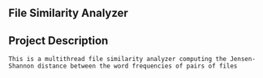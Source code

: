## File Similarity Analyzer
## Project Description
```
This is a multithread file similarity analyzer computing the Jensen-Shannon distance between the word frequencies of pairs of files
```
